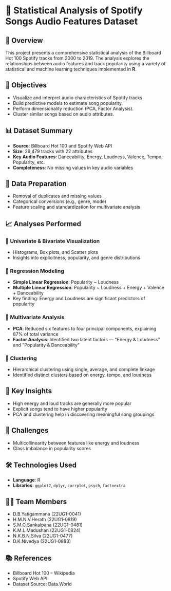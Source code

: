 # 🎵 Statistical Analysis of Spotify Songs Audio Features Dataset

## 📘 Overview
This project presents a comprehensive statistical analysis of the Billboard Hot 100 Spotify tracks from 2000 to 2019. The analysis explores the relationships between audio features and track popularity using a variety of statistical and machine learning techniques implemented in **R**.

## 🧠 Objectives
- Visualize and interpret audio characteristics of Spotify tracks.
- Build predictive models to estimate song popularity.
- Perform dimensionality reduction (PCA, Factor Analysis).
- Cluster similar songs based on audio attributes.

## 📊 Dataset Summary
- **Source**: Billboard Hot 100 and Spotify Web API
- **Size**: 29,479 tracks with 22 attributes
- **Key Audio Features**: Danceability, Energy, Loudness, Valence, Tempo, Popularity, etc.
- **Completeness**: No missing values in key audio variables

## 🧹 Data Preparation
- Removal of duplicates and missing values
- Categorical conversions (e.g., genre, mode)
- Feature scaling and standardization for multivariate analysis

## 📈 Analyses Performed

### 🔹 Univariate & Bivariate Visualization
- Histograms, Box plots, and Scatter plots
- Insights into explicitness, popularity, and genre distributions

### 🔹 Regression Modeling
- **Simple Linear Regression**: Popularity ~ Loudness  
- **Multiple Linear Regression**: Popularity ~ Loudness + Energy + Valence + Danceability  
- Key finding: Energy and Loudness are significant predictors of popularity

### 🔹 Multivariate Analysis
- **PCA**: Reduced six features to four principal components, explaining 87% of total variance
- **Factor Analysis**: Identified two latent factors — "Energy & Loudness" and "Popularity & Danceability"

### 🔹 Clustering
- Hierarchical clustering using single, average, and complete linkage
- Identified distinct clusters based on energy, tempo, and loudness

## 📌 Key Insights
- High energy and loud tracks are generally more popular
- Explicit songs tend to have higher popularity
- PCA and clustering help in discovering meaningful song groupings

## 🚧 Challenges
- Multicollinearity between features like energy and loudness
- Class imbalance in popularity scores

## 🛠 Technologies Used
- **Language**: R
- **Libraries**: `ggplot2`, `dplyr`, `corrplot`, `psych`, `factoextra`

## 👨‍💻 Team Members
- D.B.Yatigammana (22UG1-0041)
- H.M.N.V.Herath (22UG1-0819)
- S.M.C.Sankalpana (22UG1-0481)
- K.M.L.Madushan (22UG1-0824)
- N.K.B.N.Silva (22UG1-0477)
- D.K.Nivedya (22UG1-0883)

## 📚 References
- Billboard Hot 100 – Wikipedia  
- Spotify Web API  
- Dataset Source: Data.World
